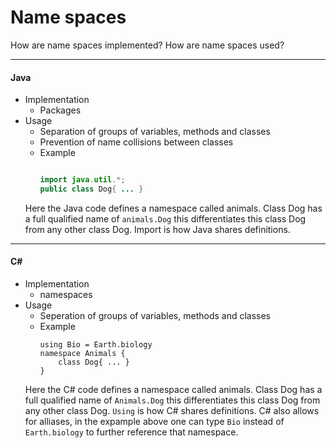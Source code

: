# Name spaces
How are name spaces implemented?
How are name spaces used?
***
#### Java 
* Implementation
    * Packages
* Usage 
    * Separation of groups of variables, methods and classes
    * Prevention of name collisions between classes
    * Example
        ```Java
        
        import java.util.*;
        public class Dog{ ... }
        ```
    Here the Java code defines a namespace called animals. Class Dog has a full qualified name of `animals.Dog` this differentiates this class Dog from any other class Dog. Import is how Java shares definitions. 
***
#### C#

* Implementation 
    * namespaces
* Usage
    * Seperation of groups of variables, methods and classes 
    * Example
        ```CSharp
        using Bio = Earth.biology
        namespace Animals {
            class Dog{ ... }
        }
        ```
    Here the C# code defines a namespace called animals. Class Dog has a full qualified name of `Animals.Dog` this differentiates this class Dog from any other class Dog. `Using` is how C# shares definitions. C# also allows for alliases, in the expample above one can type `Bio` instead of `Earth.biology` to further reference that namespace. 